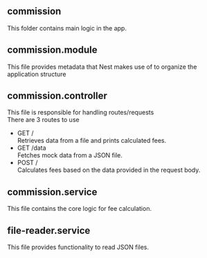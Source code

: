 ## commission

This folder contains main logic in the app.

## commission.module

This file provides metadata that Nest makes use of to organize the application structure

## commission.controller

This file is responsible for handling routes/requests  
There are 3 routes to use

- GET /  
  Retrieves data from a file and prints calculated fees.
- GET /data  
  Fetches mock data from a JSON file.
- POST /  
  Calculates fees based on the data provided in the request body.

## commission.service

This file contains the core logic for fee calculation.

## file-reader.service

This file provides functionality to read JSON files.
